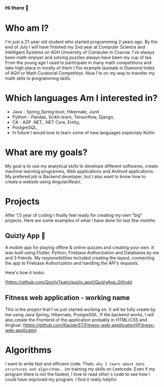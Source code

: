 ### Hi there 👋

<!--
**KacperST/KacperST** is a ✨ _special_ ✨ repository because its `README.md` (this file) appears on your GitHub profile.

Here are some ideas to get you started:

- 🔭 I’m currently working on ...
- 🌱 I’m currently learning ...
- 👯 I’m looking to collaborate on ...
- 🤔 I’m looking for help with ...
- 💬 Ask me about ...
- 📫 How to reach me: ...
- 😄 Pronouns: ...
- ⚡ Fun fact: ...
-->

# Who am I?

I'm just a 21-year old student who started programming 2 years ago. By the end of July I will have finished my 2nd year at Computer Science and Intelligent Systems on AGH University of Computer in Cracow. I've always been math-enjoyer and solving puzzles always have been my cup  of tea. From the young age I used to participate in many math competitions and take high place in mostly of them ( For example laureate in Diamond Index of AGH or Math Curatorial Competition. Now I'm on my way to transfer my math sklls to programming skills.

# Which languages Am I interested in?
* Java - Spring,Spring boot, Hibernate, Junit
* Python - Pandas, Scikit-learn, Tensorflow, Django,
* C# - ASP .NET, .NET Core, Entity,
* PostgreSQL,
* In future I would love to learn some of new languages especiialy Kotlin

# What are my goals?
My goal is to use my analytical skills to develope different softwares, create machine learning programms, Web applications and Android applications.
My prefered job is Backend developer, but I also want to know how to create a website using Angular/React.

# Projects
After 1.5 year of coding I finally feel ready for creating my own "big" projects. Here are some examples of what I have done for last few months

## Quizly App 📱

A mobile app for playing offline & online quizzes and creating your own. It was  built using Flutter, Python, Firebase Authorization and Databases by me and 3 friends. My responsibilities included creating the layout, connecting the app to Firebase Authorization and handling the API's requests.


Here's how it looks:


[https://github.com/QuizlyTeam/quizly_app](QuizlyApp_Github)

## Fitness web application - working name
This is the project that I`ve just started working on. It will be fully create by me using Java Spring, Hibernate, PostgreSQL. If the backend works, I will also create the Frontend of the application probably in HTML/CSS and Angluar.
[https://github.com/KacperST/Fitness-web-applitcation](Fitness-web-applicatin)




# Algorithms
I want to write fast and efficient code. That`s why I learn about data structures and algorithms. I`m training my skills on Leetcode. Even if my program there is not the fastest, I love to read other`s code to see how I could have improved my program. I find it really helpful

